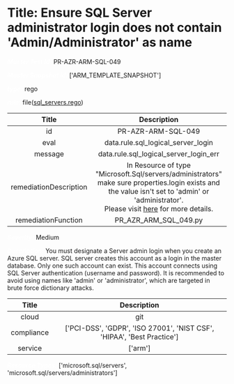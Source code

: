 



# Title: Ensure SQL Server administrator login does not contain 'Admin/Administrator' as name


***<font color="white">Master Test Id:</font>*** PR-AZR-ARM-SQL-049

***<font color="white">Master Snapshot Id:</font>*** ['ARM_TEMPLATE_SNAPSHOT']

***<font color="white">type:</font>*** rego

***<font color="white">rule:</font>*** file([sql_servers.rego])  
  
  
  
  

|Title|Description|
| :---: | :---: |
|id|PR-AZR-ARM-SQL-049|
|eval|data.rule.sql_logical_server_login|
|message|data.rule.sql_logical_server_login_err|
|remediationDescription|In Resource of type "Microsoft.Sql/servers/administrators" make sure properties.login exists and the value isn't set to 'admin' or 'administrator'.<br>Please visit <a href='https://docs.microsoft.com/en-us/azure/templates/microsoft.sql/2014-04-01/servers/administrators' target='_blank'>here</a> for more details.|
|remediationFunction|PR_AZR_ARM_SQL_049.py|


***<font color="white">Severity:</font>*** Medium

***<font color="white">Description:</font>*** You must designate a Server admin login when you create an Azure SQL server. SQL server creates this account as a login in the master database. Only one such account can exist. This account connects using SQL Server authentication (username and password). It is recommended to avoid using names like 'admin' or 'administrator', which are targeted in brute force dictionary attacks.  
  
  

|Title|Description|
| :---: | :---: |
|cloud|git|
|compliance|['PCI-DSS', 'GDPR', 'ISO 27001', 'NIST CSF', 'HIPAA', 'Best Practice']|
|service|['arm']|


***<font color="white">Resource Types:</font>*** ['microsoft.sql/servers', 'microsoft.sql/servers/administrators']


[sql_servers.rego]: https://github.com/prancer-io/prancer-compliance-test/tree/master/azure/iac/sql_servers.rego
